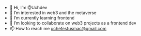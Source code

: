 - 👋 Hi, I’m @Uchdev
- 👀 I’m interested in web3 and the metaverse
- 🌱 I’m currently learning frontend
- 💞️ I’m looking to collaborate on web3 projects as a frontend dev
- 📫 How to reach me uchefestusmac@gmail.com

<!---
Uchdev/Uchdev is a ✨ special ✨ repository because its `README.md` (this file) appears on your GitHub profile.
You can click the Preview link to take a look at your changes.
--->
